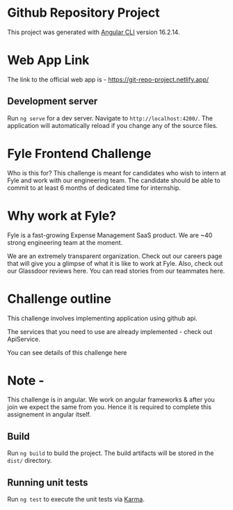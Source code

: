 # Github Repository Project

This project was generated with [Angular CLI](https://github.com/angular/angular-cli) version 16.2.14.

# Web App Link

The link to the official web app is - https://git-repo-project.netlify.app/

## Development server

Run `ng serve` for a dev server. Navigate to `http://localhost:4200/`. The application will automatically reload if you change any of the source files.

# Fyle Frontend Challenge
Who is this for?
This challenge is meant for candidates who wish to intern at Fyle and work with our engineering team. The candidate should be able to commit to at least 6 months of dedicated time for internship.

# Why work at Fyle?
Fyle is a fast-growing Expense Management SaaS product. We are ~40 strong engineering team at the moment.

We are an extremely transparent organization. Check out our careers page that will give you a glimpse of what it is like to work at Fyle. Also, check out our Glassdoor reviews here. You can read stories from our teammates here.

# Challenge outline
This challenge involves implementing application using github api.

The services that you need to use are already implemented - check out ApiService.

You can see details of this challenge here

# Note - 
This challenge is in angular. We work on angular frameworks & after you join we expect the same from you. Hence it is required to complete this assignement in angular itself.

## Build

Run `ng build` to build the project. The build artifacts will be stored in the `dist/` directory.

## Running unit tests

Run `ng test` to execute the unit tests via [Karma](https://karma-runner.github.io).





